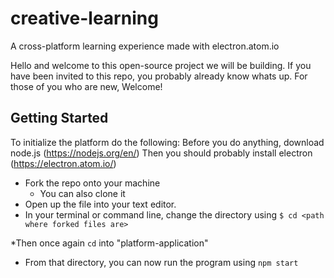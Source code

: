 # creative-learning
A cross-platform learning experience made with electron.atom.io

Hello and welcome to this open-source project we will be building. If you have been invited to this repo, you probably already know whats up. For those of you who are new, Welcome! 

## Getting Started 
To initialize the platform do the following: 
Before you do anything, download node.js (https://nodejs.org/en/)
Then you should probably install electron (https://electron.atom.io/)
* Fork the repo onto your machine
  * You can also clone it 
* Open up the file into your text editor. 
* In your terminal or command line, change the directory using 
`$ cd <path where forked files are>`

*Then once again `cd` into "platform-application" 
* From that directory, you can now run the program using `npm start`
